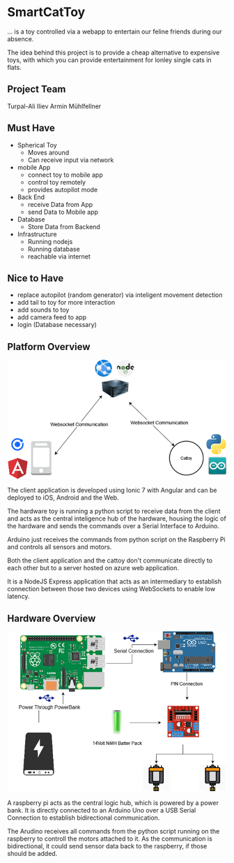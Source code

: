 # SmartCatToy


… is a toy controlled via a webapp to entertain our feline friends during our absence.

The idea behind this project is to provide a cheap alternative to expensive toys, with which you can provide entertainment for lonley single cats in flats.

## Project Team

Turpal-Ali Iliev
Armin Mühlfellner

## Must Have

- Spherical Toy
    - Moves around
    - Can receive input via network
- mobile App
    - connect toy to mobile app
    - control toy remotely
    - provides autopilot mode
- Back End
    - receive Data from App
    - send Data to Mobile app
- Database
    - Store Data from Backend
- Infrastructure
    - Running nodejs
    - Running database
    - reachable via internet

## Nice to Have

- replace autopilot (random generator) via inteligent movement detection
- add tail to toy for more interaction
- add sounds to toy
- add camera feed to app
- login (Database necessary)

## Platform Overview

![Platform Overview](https://raw.githubusercontent.com/TheFiler/smartcattoy/main/images/Overview.png)  

The client application is developed using Ionic 7 with Angular and can be deployed to iOS, Android and the Web.

The hardware toy is running a python script to receive data from the client and acts as the central inteligence hub of the hardware, housing the logic of the hardware and sends the commands over a Serial Interface to Arduino.

Arduino just receives the commands from python script on the Raspberry Pi and controls all sensors and motors.

Both the client application and the cattoy don't communicate directly to each other but to a server hosted on azure web application.

It is a NodeJS Express application that acts as an intermediary to establish connection between those two devices using WebSockets to enable low latency.



## Hardware Overview

![Hardware Overview](https://github.com/TheFiler/smartcattoy/blob/main/images/HardwareOverview.png)  

A raspberry pi acts as the central logic hub, which is powered by a power bank.
It is directly connected to an Arduino Uno over a USB Serial Connection to establish bidirectional communication.

The Arudino receives all commands from the python script running on the raspberry to controll the motors attached to it. 
As the communication is bidirectional, it could send sensor data back to the raspberry, if those should be added.

